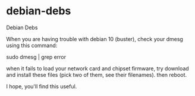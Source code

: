 # debian-debs
Debian Debs

When you are having trouble with debian 10 (buster), 
check your dmesg using this command:

sudo dmesg | grep error

when it fails to load your network card and chipset firmware, try download and install these files (pick two of them, see their filenames).
then reboot.

I hope, you'll find this useful.

